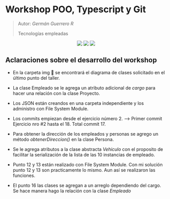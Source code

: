 # Workshop POO, Typescript y Git

> Autor: _Germán Guerrero R_
>
> Tecnologías empleadas



<center> 
    <img src="https://img.shields.io/badge/TypeScript-blue?logo=typescript&logoColor=white" />   
    <img src="https://img.shields.io/badge/Git-F05032?logo=git&logoColor=white" />
    <img src="https://img.shields.io/badge/JSON-F05032?logo=JSON&logoColor=white" /> 
</center>



##  Aclaraciones sobre el desarrollo del workshop

- En la carpeta img 📂 se encontrará el diagrama de clases solicitado en el último punto del taller.

- La clase Empleado se le agrega un atributo adicional de _cargo_ para hacer una relación con la clase Proyecto.

- Los JSON están creandos en una carpeta independiente y los administro con File System Module. 

- Los commits empiezan desde el ejercicio número 2. --> Primer commit Ejercicio nro #2 hasta el 18. Total commit 17. 

- Para obtener la dirección de los empleados y personas se agrego un método _obtenerDireccion()_ en la clase Persona.

- Se le agrega atributos a la clase abstracta _Vehiculo_ con el proposito de facilitar la serialización de la lista de las 10 instancias de empleado.

- Punto 12 y 13 están realizado con File System Module. Con mi solución punto 12 y 13 son practicamente lo mismo. Aun así se realizaron las funciones.

- El punto 16 las clases se agregan a un arreglo dependiendo del cargo. Se hace manera hago la relación con la clase _Empleado_